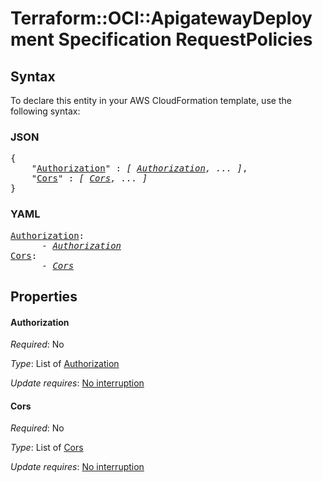 # Terraform::OCI::ApigatewayDeployment Specification RequestPolicies

## Syntax

To declare this entity in your AWS CloudFormation template, use the following syntax:

### JSON

<pre>
{
    "<a href="#authorization" title="Authorization">Authorization</a>" : <i>[ <a href="specification-requestpolicies-authorization.md">Authorization</a>, ... ]</i>,
    "<a href="#cors" title="Cors">Cors</a>" : <i>[ <a href="specification-requestpolicies-cors.md">Cors</a>, ... ]</i>
}
</pre>

### YAML

<pre>
<a href="#authorization" title="Authorization">Authorization</a>: <i>
      - <a href="specification-requestpolicies-authorization.md">Authorization</a></i>
<a href="#cors" title="Cors">Cors</a>: <i>
      - <a href="specification-requestpolicies-cors.md">Cors</a></i>
</pre>

## Properties

#### Authorization

_Required_: No

_Type_: List of <a href="specification-requestpolicies-authorization.md">Authorization</a>

_Update requires_: [No interruption](https://docs.aws.amazon.com/AWSCloudFormation/latest/UserGuide/using-cfn-updating-stacks-update-behaviors.html#update-no-interrupt)

#### Cors

_Required_: No

_Type_: List of <a href="specification-requestpolicies-cors.md">Cors</a>

_Update requires_: [No interruption](https://docs.aws.amazon.com/AWSCloudFormation/latest/UserGuide/using-cfn-updating-stacks-update-behaviors.html#update-no-interrupt)

